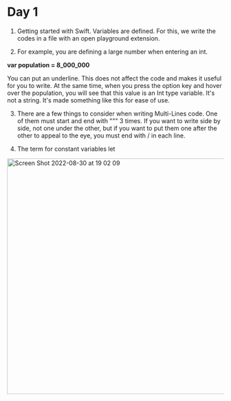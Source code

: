 # Day 1
1. Getting started with Swift. Variables are defined. For this, we write the codes in a file with an open playground extension.

2. For example, you are defining a large number when entering an int.

**var population = 8_000_000**

You can put an underline. This does not affect the code and makes it useful for you to write. At the same time, when you press the option key and hover over the population, you will see that this value is an Int type variable. It's not a string. It's made something like this for ease of use.

3. There are a few things to consider when writing Multi-Lines code. One of them must start and end with """ 3 times. If you want to write side by side, not one under the other, but if you want to put them one after the other to appeal to the eye, you must end with / in each line.

4. The term for constant variables let

<img width="548" alt="Screen Shot 2022-08-30 at 19 02 09" src="https://user-images.githubusercontent.com/56068905/187485508-f2cfcf40-452d-4b3e-92c4-a1c6567c26d2.png">
